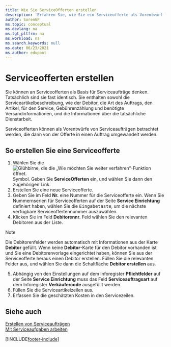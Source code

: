 ```yaml
---
title: Wie Sie ServiceOfferten erstellen
description: 'Erfahren Sie, wie Sie ein Serviceofferte als Vorentwurf für einen Serviceauftrag verwenden und dann das Offerte in einen Serviceauftrag umwandeln.'
author: SorenGP
ms.topic: conceptual
ms.devlang: na
ms.tgt_pltfrm: na
ms.workload: na
ms.search.keywords: null
ms.date: 06/23/2021
ms.author: edupont
---
```

# <a name="create-service-quotes"></a><a name="create-service-quotes"></a>Serviceofferten erstellen
Sie können an Serviceofferten als Basis für Serviceaufträge denken. Tatsächlich sind sie fast identisch. Sie enthalten sowohl die Serviceartikelbeschreibung, wie der Debitor, die Art des Auftrags, den Artikel, für den Service, Gebührenzählung und benötigte Versandinformationen, und die Informationen über die tatsächliche Dienstarbeit.
 
Serviceofferten können als Vorentwürfe von Serviceaufträgen betrachtet werden, die dann von der Offerte in einen Auftrag umgewandelt werden.  
  
## <a name="to-create-a-service-quote"></a><a name="to-create-a-service-quote"></a>So erstellen Sie eine Serviceofferte
1. Wählen Sie die ![Glühbirne, die die „Wie möchten Sie weiter verfahren“-Funktion öffnet.](media/ui-search/search_small.png "Tell Me-Funktion") Symbol. Geben Sie **ServiceOfferten** ein, und wählen Sie dann den zugehörigen Link.  
2. Erstellen Sie eine neue Serviceofferte.  
3. Geben Sie im Feld **Nr.** eine Nummer für die Serviceofferte ein. Wenn Sie Nummernserien für Serviceofferten auf der Seite **Service Einrichtung** definiert haben, wählen Sie die <kbd>Eingabetaste</kbd>, um die nächste verfügbare Serviceoffertennummer auszuwählen.  
4. Klicken Sie im Feld **Debitorennr.**  Feld wählen Sie den relevanten Debitoren aus der Liste.  

  > [!Note]  
  >  Die Debitorenfelder werden automatisch mit Informationen aus der Karte **Debitor** gefüllt. Wenn keine **Debitor**-Karte für den Debitor vorhanden ist und Sie eine Debitorenvorlage eingerichtet haben, können Sie aus der Serviceofferte heraus einen Debitor erstellen. Füllen Sie die relevanten Felder aus, und wählen Sie dann die Schaltfläche **Debitor erstellen** aus.  
  
5. Abhängig von den Einstellungen auf dem Inforegister **Pflichtfelder** auf der Seite **Service Einrichtung** muss das Feld **Serviceauftragsart** auf dem Inforegister **Verkäufercode** ausgefüllt werden.  
6. Füllen Sie die Serviceartikelzeilen aus.  
7. Erfassen Sie die geschätzten Kosten in den Servicezeilen.  
  
## <a name="see-also"></a><a name="see-also"></a>Siehe auch
[Erstellen von Serviceaufträgen](service-how-to-create-service-orders.md)  
[Mit Serviceaufgaben arbeiten](service-how-to-work-on-service-tasks.md)  

 

[!INCLUDE[footer-include](includes/footer-banner.md)]
